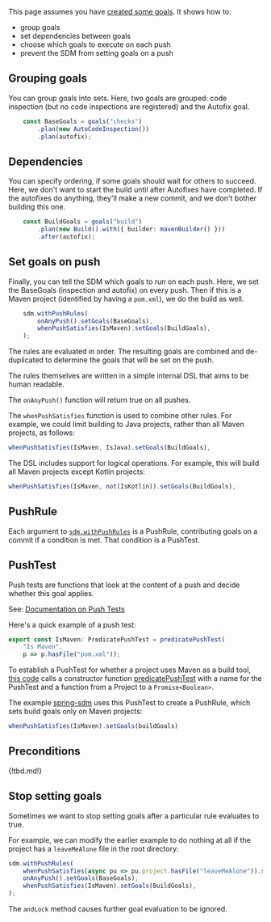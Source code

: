 This page assumes you have [created some goals][create-goals]. It shows how to:

*  group goals
*  set dependencies between goals
*  choose which goals to execute on each push
*  prevent the SDM from setting goals on a push

[create-goals]: goal.md (Goals and how to create them)

## Grouping goals

You can group goals into sets. Here, two goals are grouped: code inspection (but no code inspections are registered) and the Autofix goal.

```typescript
    const BaseGoals = goals("checks")
        .plan(new AutoCodeInspection())
        .plan(autofix);
```

## Dependencies

You can specify ordering, if some goals should wait for others to succeed. Here, we don't want to start the build until after Autofixes have completed.
If the autofixes do anything, they'll make a new commit, and we don't bother building this one.

```typescript
    const BuildGoals = goals("build")
        .plan(new Build().with({ builder: mavenBuilder() }))
        .after(autofix);
```

## Set goals on push

Finally, you can tell the SDM which goals to run on each push. Here, we set the BaseGoals (inspection and autofix) on every push. Then if 
this is a Maven project (identified by having a `pom.xml`), we do the build as well.

```typescript
    sdm.withPushRules(
        onAnyPush().setGoals(BaseGoals),
        whenPushSatisfies(IsMaven).setGoals(BuildGoals),
    );
```

The rules are evaluated in order. The resulting goals are combined and de-duplicated to determine the goals
that will be set on the push.

The rules themselves are written in a simple internal DSL that aims to be human readable.

The `onAnyPush()` function will return true on all pushes.

The `whenPushSatisfies` function is used to combine other rules. For example, we could limit building to Java projects,
rather than all Maven projects, as follows:

```typescript
whenPushSatisfies(IsMaven, IsJava).setGoals(BuildGoals),
```

The DSL includes support for logical operations. For example, this will build all Maven projects except Kotlin projects:

```typescript
whenPushSatisfies(IsMaven, not(IsKotlin)).setGoals(BuildGoals),
```

## PushRule

Each argument to [`sdm.withPushRules`](https://atomist.github.io/sdm/interfaces/_lib_api_machine_softwaredeliverymachine_.softwaredeliverymachine.html#withpushrules)
is a PushRule, contributing goals on a commit if a condition is met. That condition is a PushTest.

## PushTest

Push tests are functions that look at the content of a push and decide whether this goal applies.

See: [Documentation on Push Tests](push-test.md)

Here's a quick example of a push test:

```typescript
export const IsMaven: PredicatePushTest = predicatePushTest(
    "Is Maven",
    p => p.hasFile("pom.xml"));
```

To establish a PushTest for whether a project uses Maven as a build tool, 
[this code](https://github.com/atomist/sdm-pack-spring/blob/3fcadc309231e45fa25a8ccde0cf25587ade6d71/lib/maven/pushtest/pushTests.ts#L33)
calls a constructor function
[predicatePushTest](https://atomist.github.io/sdm/modules/_lib_api_mapping_pushtest_.html#predicatepushtest-1) 
with a name for the PushTest and a function from a Project to a `Promise<Boolean>`.

The example [spring-sdm](https://github.com/atomist-seeds/spring-sdm/blob/1ab4ab06086e61f0e3395b1b7114a91a59d8939d/lib/machine/machine.ts#L84) uses this PushTest to create a PushRule, which sets build goals only on Maven projects:

```typescript
whenPushSatisfies(IsMaven).setGoals(buildGoals)
```

## Preconditions

{!tbd.md!}

## Stop setting goals

Sometimes we want to stop setting goals after a particular rule evaluates to true.

For example, we can modify the earlier example to do nothing at all if the project has a `leaveMeAlone` file in the root directory:

```typescript
sdm.withPushRules(
    whenPushSatisfies(async pu => pu.project.hasFile("leaveMeAlone")).setGoals(goals("none").andLock()),
    onAnyPush().setGoals(BaseGoals),
    whenPushSatisfies(IsMaven).setGoals(BuildGoals),
);
```

The `andLock` method causes further goal evaluation to be ignored.
